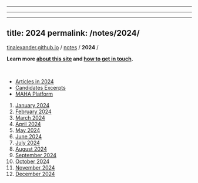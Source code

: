 **** 
**** 
---
title: 2024
permalink: /notes/2024/
---

[tinalexander.github.io](https://tinalexander.github.io/) / [notes](https://tinalexander.github.io/notes/) / **2024** /

**Learn more [about this site](https://tinalexander.github.io/notes/) and [how to get in touch](https://github.com/tinalexander#about-me).** 

<br>

- [Articles in 2024](https://tinalexander.github.io/notes/2024/articles)
- [Candidates Excerpts](https://tinalexander.github.io/notes/2024/candidates-excerpts)
- [MAHA Platform](https://tinalexander.github.io/notes/2024/maha-platform)

1. [January 2024](https://tinalexander.github.io/notes/2024/01)
2. [February 2024](https://tinalexander.github.io/notes/2024/02)
3. [March 2024](https://tinalexander.github.io/notes/2024/03)
4. [April 2024](https://tinalexander.github.io/notes/2024/04)
5. [May 2024](https://tinalexander.github.io/notes/2024/05)
6. [June 2024](https://tinalexander.github.io/notes/2024/06)
7. [July 2024](https://tinalexander.github.io/notes/2024/07)
8. [August 2024](https://tinalexander.github.io/notes/2024/08)
9. [September 2024](https://tinalexander.github.io/notes/2024/09)
10. [October 2024](https://tinalexander.github.io/notes/2024/10)
11. [November 2024](https://tinalexander.github.io/notes/2024/11)
12. [December 2024](https://tinalexander.github.io/notes/2024/12)
